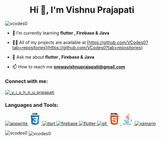 <h1 align="center">Hi 👋, I'm Vishnu Prajapati</h1>
<p align="left"> <img src="https://komarev.com/ghpvc/?username=vcodes0&label=Profile%20views&color=0e75b6&style=flat" alt="vcodes0" /> </p>

- 🌱 I’m currently learning **flutter , Firebase & Java**

- 👨‍💻 All of my projects are available at [https://github.com/VCodes0?tab=repositories](https://github.com/VCodes0?tab=repositories)

- 💬 Ask me about **flutter , Firebase & Java**

- 📫 How to reach me **orewavishnuprajapati@gmail.com**

<h3 align="left">Connect with me:</h3>
<p align="left">
<a href="https://instagram.com/_v_i_s_h_n_u_prajapati" target="blank"><img align="center" src="https://raw.githubusercontent.com/rahuldkjain/github-profile-readme-generator/master/src/images/icons/Social/instagram.svg" alt="_v_i_s_h_n_u_prajapati" height="30" width="40" /></a>
</p>

<h3 align="left">Languages and Tools:</h3>
<p align="left"> <a href="https://appwrite.io" target="_blank" rel="noreferrer"> <img src="https://www.vectorlogo.zone/logos/appwriteio/appwriteio-icon.svg" alt="appwrite" width="40" height="40"/> </a> <a href="https://www.w3schools.com/css/" target="_blank" rel="noreferrer"> <img src="https://raw.githubusercontent.com/devicons/devicon/master/icons/css3/css3-original-wordmark.svg" alt="css3" width="40" height="40"/> </a> <a href="https://dart.dev" target="_blank" rel="noreferrer"> <img src="https://www.vectorlogo.zone/logos/dartlang/dartlang-icon.svg" alt="dart" width="40" height="40"/> </a> <a href="https://firebase.google.com/" target="_blank" rel="noreferrer"> <img src="https://www.vectorlogo.zone/logos/firebase/firebase-icon.svg" alt="firebase" width="40" height="40"/> </a> <a href="https://flutter.dev" target="_blank" rel="noreferrer"> <img src="https://www.vectorlogo.zone/logos/flutterio/flutterio-icon.svg" alt="flutter" width="40" height="40"/> </a> <a href="https://git-scm.com/" target="_blank" rel="noreferrer"> <img src="https://www.vectorlogo.zone/logos/git-scm/git-scm-icon.svg" alt="git" width="40" height="40"/> </a> <a href="https://www.w3.org/html/" target="_blank" rel="noreferrer"> <img src="https://raw.githubusercontent.com/devicons/devicon/master/icons/html5/html5-original-wordmark.svg" alt="html5" width="40" height="40"/> </a> <a href="https://www.java.com" target="_blank" rel="noreferrer"> <img src="https://raw.githubusercontent.com/devicons/devicon/master/icons/java/java-original.svg" alt="java" width="40" height="40"/> </a> <a href="https://dotnet.microsoft.com/apps/xamarin" target="_blank" rel="noreferrer"> <img src="https://raw.githubusercontent.com/detain/svg-logos/780f25886640cef088af994181646db2f6b1a3f8/svg/xamarin.svg" alt="xamarin" width="40" height="40"/> </a> </p>

<p><img align="left" src="https://github-readme-stats.vercel.app/api/top-langs?username=vcodes0&show_icons=true&locale=en&layout=compact" alt="vcodes0" /></p>

<p>&nbsp;<img align="center" src="https://github-readme-stats.vercel.app/api?username=vcodes0&show_icons=true&locale=en" alt="vcodes0" /></p>

